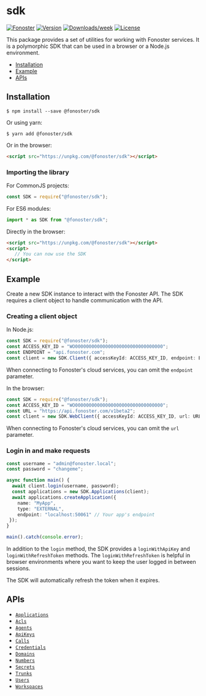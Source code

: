 sdk
=================

[![Fonoster](https://img.shields.io/badge/fonoster-sdk-brightgreen.svg)](https://fonoster.com)
[![Version](https://img.shields.io/npm/v/@fonoster/sdk.svg)](https://npmjs.org/package/@fonoster/sdk)
[![Downloads/week](https://img.shields.io/npm/dw/@fonoster/sdk.svg)](https://npmjs.org/package/@fonoster/sdk)
[![License](https://img.shields.io/npm/l/@fonoster/sdk.svg)](https://github.com/fonoster/fonoster/blob/main/package.json)

This package provides a set of utilities for working with Fonoster services. It is a polymorphic SDK that can be used in a browser or a Node.js environment.

* [Installation](#installation)
* [Example](#example)
* [APIs](#apis)

## Installation

```sh-session
$ npm install --save @fonoster/sdk
```

Or using yarn:

```sh-session
$ yarn add @fonoster/sdk
```

Or in the browser:

```html
<script src="https://unpkg.com/@fonoster/sdk"></script>
```

### Importing the library

For CommonJS projects:

```typescript
const SDK = require("@fonoster/sdk");
```

For ES6 modules:

```typescript
import * as SDK from "@fonoster/sdk";
```

Directly in the browser:

```html
<script src="https://unpkg.com/@fonoster/sdk"></script>
<script>
   // You can now use the SDK
</script>
```

## Example

Create a new SDK instance to interact with the Fonoster API. The SDK requires a client object to handle communication with the API.

### Creating a client object

In Node.js:

```typescript
const SDK = require("@fonoster/sdk");
const ACCESS_KEY_ID = "WO00000000000000000000000000000000";
const ENDPOINT = "api.fonoster.com";
const client = new SDK.Client({ accessKeyId: ACCESS_KEY_ID, endpoint: ENDPOINT });
```

When connecting to Fonoster's cloud services, you can omit the `endpoint` parameter.

In the browser:

```typescript
const SDK = require("@fonoster/sdk");
const ACCESS_KEY_ID = "WO00000000000000000000000000000000";
const URL = "https://api.fonoster.com/v1beta2";
const client = new SDK.WebClient({ accessKeyId: ACCESS_KEY_ID, url: URL });
```

When connecting to Fonoster's cloud services, you can omit the `url` parameter.

### Login in and make requests

```typescript
const username = "admin@fonoster.local";
const password = "changeme";

async function main() {
  await client.login(username, password);
  const applications = new SDK.Applications(client);
  await applications.createApplication({
    name: "MyApp",
    type: "EXTERNAL",
    endpoint: "localhost:50061" // Your app's endpoint
 });
}

main().catch(console.error);
```

In addition to the `login` method, the SDK provides a `loginWithApiKey` and `loginWithRefreshToken` methods. The `loginWithRefreshToken` is helpful in browser environments where you want to keep the user logged in between sessions.

The SDK will automatically refresh the token when it expires.

## APIs

* [`Applications`](#Applications)
* [`Acls`](#Acls)
* [`Agents`](#Agents)
* [`ApiKeys`](#ApiKeys)
* [`Calls`](#Calls)
* [`Credentials`](#Credentials)
* [`Domains`](#Domains)
* [`Numbers`](#Numbers)
* [`Secrets`](#Secrets)
* [`Trunks`](#Trunks)
* [`Users`](#Users)
* [`Workspaces`](#Workspaces)
